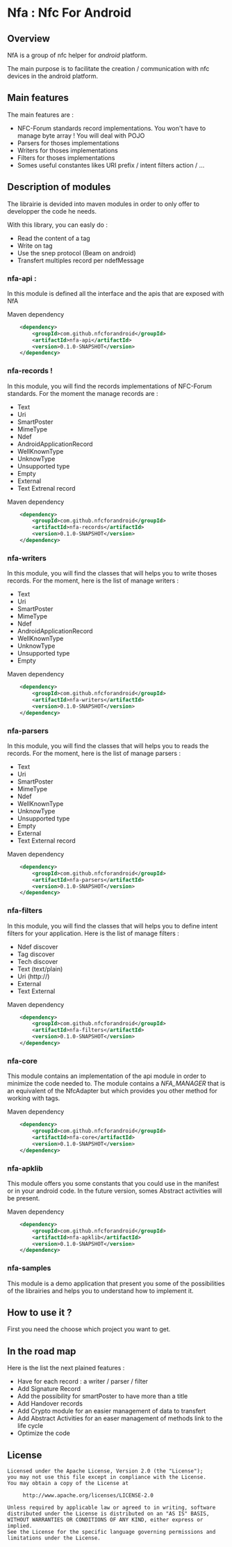 # Nfa : Nfc For Android

## Overview
NfA is a group of nfc helper for *android* platform.

The main purpose is to facilitate the creation /  communication with nfc devices in the android platform.

## Main features

The main features are : 

* NFC-Forum standards record implementations. You won't have to manage byte array ! You will deal with POJO
* Parsers for thoses implementations
* Writers for thoses implementations
* Filters for thoses implementations
* Somes useful constantes likes URI prefix / intent filters action / ...	


## Description of modules

The librairie is devided into maven modules in order to only offer to developper the code he needs.

With this library, you can easly do : 
* Read the content of a tag
* Write on tag
* Use the snep protocol (Beam on android)
* Transfert multiples record per ndefMessage

### nfa-api : 
In this module is defined all the interface and the apis that are exposed with NfA

Maven dependency
```xml
	<dependency>
		<groupId>com.github.nfcforandroid</groupId>
		<artifactId>nfa-api</artifactId>
		<version>0.1.0-SNAPSHOT</version>
	</dependency>
```

### nfa-records ! 
In this module, you will find the records implementations of NFC-Forum standards. For the moment the manage records are : 
* Text
* Uri
* SmartPoster
* MimeType
* Ndef
* AndroidApplicationRecord
* WellKnownType
* UnknowType
* Unsupported type
* Empty
* External
* Text Extrenal record

Maven dependency
```xml
	<dependency>
		<groupId>com.github.nfcforandroid</groupId>
		<artifactId>nfa-records</artifactId>
		<version>0.1.0-SNAPSHOT</version>
	</dependency>
```

### nfa-writers
In this module, you will find the classes that will helps you to write thoses records. For the moment, here is the list of manage writers : 
* Text
* Uri
* SmartPoster
* MimeType
* Ndef
* AndroidApplicationRecord
* WellKnownType
* UnknowType
* Unsupported type
* Empty

Maven dependency
```xml
	<dependency>
		<groupId>com.github.nfcforandroid</groupId>
		<artifactId>nfa-writers</artifactId>
		<version>0.1.0-SNAPSHOT</version>
	</dependency>
```

### nfa-parsers
In this module, you will find the classes that will helps you to reads the records. For the moment, here is the list of manage parsers : 
* Text
* Uri
* SmartPoster
* MimeType
* Ndef
* WellKnownType
* UnknowType
* Unsupported type
* Empty
* External
* Text External record

Maven dependency
```xml
	<dependency>
		<groupId>com.github.nfcforandroid</groupId>
		<artifactId>nfa-parsers</artifactId>
		<version>0.1.0-SNAPSHOT</version>
	</dependency>
```

### nfa-filters
In this module, you will find the classes that will helps you to define intent filters for your application. Here is the list of manage filters : 
* Ndef discover
* Tag discover
* Tech discover
* Text (text/plain)
* Uri (http://)
* External
* Text External

Maven dependency
```xml
	<dependency>
		<groupId>com.github.nfcforandroid</groupId>
		<artifactId>nfa-filters</artifactId>
		<version>0.1.0-SNAPSHOT</version>
	</dependency>
```

### nfa-core
This module contains an implementation of the api module in order to minimize the code needed to. The module contains a *NFA_MANAGER* that is an equivalent of the NfcAdapter but which provides you other method for working with tags.

Maven dependency
```xml
	<dependency>
		<groupId>com.github.nfcforandroid</groupId>
		<artifactId>nfa-core</artifactId>
		<version>0.1.0-SNAPSHOT</version>
	</dependency>
```

### nfa-apklib
This module offers you some constants that you could use in the manifest or in your android code. In the future version, somes Abstract activities will be present.

Maven dependency
```xml
	<dependency>
		<groupId>com.github.nfcforandroid</groupId>
		<artifactId>nfa-apklib</artifactId>
		<version>0.1.0-SNAPSHOT</version>
	</dependency>
```

### nfa-samples
This module is a demo application that present you some of the possibilities of the librairies and helps you to understand how to implement it.

## How to use it ?

First you need the choose which project you want to get. 

## In the road map

Here is the list the next plained features : 
* Have for each record : a writer / parser / filter
* Add Signature Record
* Add the possibility for smartPoster to have more than a title
* Add Handover records
* Add Crypto module for an easier management of data to transfert
* Add Abstract Activities for an easer management of methods link to the life cycle
* Optimize the code

## License

	Licensed under the Apache License, Version 2.0 (the "License");
	you may not use this file except in compliance with the License.
	You may obtain a copy of the License at

	     http://www.apache.org/licenses/LICENSE-2.0

	Unless required by applicable law or agreed to in writing, software
	distributed under the License is distributed on an "AS IS" BASIS,
	WITHOUT WARRANTIES OR CONDITIONS OF ANY KIND, either express or implied.
	See the License for the specific language governing permissions and
	limitations under the License.